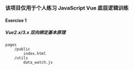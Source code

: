 ### 该项目仅用于个人练习 JavaScript Vue 底层逻辑训练 ###
#### Exercise 1
##### Vue2.x/3.x 双向绑定基本原理
    pages
        /public
            index.html
        /utils
            data_watch.js